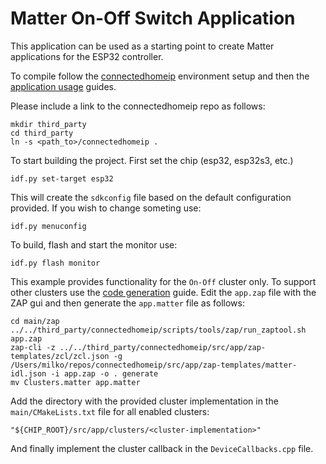 # Matter On-Off Switch Application

This application can be used as a starting point to create Matter applications for the ESP32 controller.

To compile follow the [connectedhomeip](https://github.com/project-chip/connectedhomeip/blob/bc8c9ece127e42033543ecfa7b03341e6dcff1cc/docs/guides/esp32/setup_idf_chip.md) environment setup and then the [application usage](https://github.com/project-chip/connectedhomeip/blob/bc8c9ece127e42033543ecfa7b03341e6dcff1cc/docs/guides/esp32/build_app_and_commission.md) guides.

Please include a link to the connectedhomeip repo as follows:

```
mkdir third_party
cd third_party
ln -s <path_to>/connectedhomeip .
```

To start building the project. First set the chip (esp32, esp32s3, etc.)
```
idf.py set-target esp32
```
This will create the `sdkconfig` file based on the default configuration provided. If you wish to change someting use:
```
idf.py menuconfig
```
To build, flash and start the monitor use:
```
idf.py flash monitor
```
This example provides functionality for the `On-Off` cluster only. To support other clusters use the [code generation](https://github.com/project-chip/connectedhomeip/blob/bc8c9ece127e42033543ecfa7b03341e6dcff1cc/docs/code_generation.md) guide. 
Edit the `app.zap` file with the ZAP gui and then generate the `app.matter` file as follows:

```
cd main/zap
../../third_party/connectedhomeip/scripts/tools/zap/run_zaptool.sh app.zap
zap-cli -z ../../third_party/connectedhomeip/src/app/zap-templates/zcl/zcl.json -g /Users/milko/repos/connectedhomeip/src/app/zap-templates/matter-idl.json -i app.zap -o . generate
mv Clusters.matter app.matter
```
Add the directory with the provided cluster implementation in the `main/CMakeLists.txt` file for all enabled clusters:
```
"${CHIP_ROOT}/src/app/clusters/<cluster-implementation>"
```

And finally implement the cluster callback in the `DeviceCallbacks.cpp` file.



